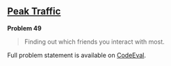 [Peak Traffic][ce]
------------------

**Problem 49**

> Finding out which friends you interact with most.

Full problem statement is available on [CodeEval][ce].

[ce]: https://www.codeeval.com/browse/49/
      "View problem statement on CodeEval"

